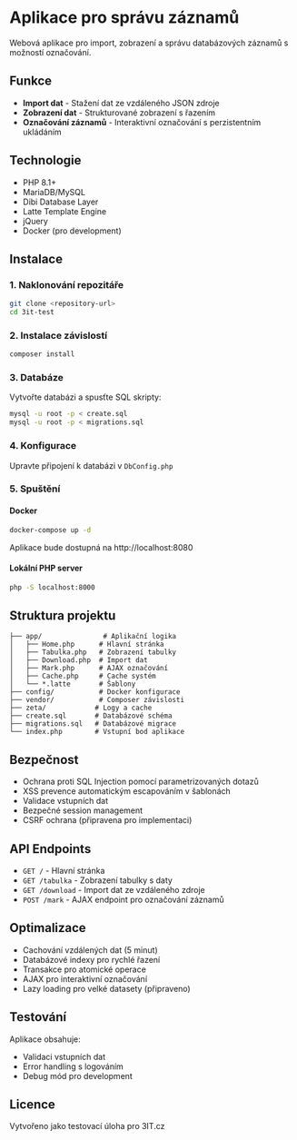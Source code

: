 # Aplikace pro správu záznamů

Webová aplikace pro import, zobrazení a správu databázových záznamů s možností označování.

## Funkce

- **Import dat** - Stažení dat ze vzdáleného JSON zdroje
- **Zobrazení dat** - Strukturované zobrazení s řazením
- **Označování záznamů** - Interaktivní označování s perzistentním ukládáním

## Technologie

- PHP 8.1+
- MariaDB/MySQL
- Dibi Database Layer
- Latte Template Engine
- jQuery
- Docker (pro development)

## Instalace

### 1. Naklonování repozitáře
```bash
git clone <repository-url>
cd 3it-test
```

### 2. Instalace závislostí
```bash
composer install
```

### 3. Databáze
Vytvořte databázi a spusťte SQL skripty:
```bash
mysql -u root -p < create.sql
mysql -u root -p < migrations.sql
```

### 4. Konfigurace
Upravte připojení k databázi v `DbConfig.php`

### 5. Spuštění
#### Docker
```bash
docker-compose up -d
```
Aplikace bude dostupná na http://localhost:8080

#### Lokální PHP server
```bash
php -S localhost:8000
```

## Struktura projektu

```
├── app/               # Aplikační logika
│   ├── Home.php      # Hlavní stránka
│   ├── Tabulka.php   # Zobrazení tabulky
│   ├── Download.php  # Import dat
│   ├── Mark.php      # AJAX označování
│   ├── Cache.php     # Cache systém
│   └── *.latte       # Šablony
├── config/           # Docker konfigurace
├── vendor/           # Composer závislosti
├── zeta/            # Logy a cache
├── create.sql       # Databázové schéma
├── migrations.sql   # Databázové migrace
└── index.php        # Vstupní bod aplikace
```

## Bezpečnost

- Ochrana proti SQL Injection pomocí parametrizovaných dotazů
- XSS prevence automatickým escapováním v šablonách
- Validace vstupních dat
- Bezpečné session management
- CSRF ochrana (připravena pro implementaci)

## API Endpoints

- `GET /` - Hlavní stránka
- `GET /tabulka` - Zobrazení tabulky s daty
- `GET /download` - Import dat ze vzdáleného zdroje
- `POST /mark` - AJAX endpoint pro označování záznamů

## Optimalizace

- Cachování vzdálených dat (5 minut)
- Databázové indexy pro rychlé řazení
- Transakce pro atomické operace
- AJAX pro interaktivní označování
- Lazy loading pro velké datasety (připraveno)

## Testování

Aplikace obsahuje:
- Validaci vstupních dat
- Error handling s logováním
- Debug mód pro development

## Licence

Vytvořeno jako testovací úloha pro 3IT.cz